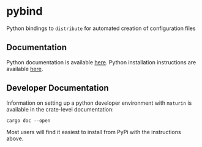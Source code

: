# pybind

Python bindings to `distribute` for automated creation of configuration files

## Documentation

Python documentation is available 
[here](https://fluid-dynamics-group.github.io/distribute/python/).
Python installation instructions are available [here](https://fluid-dynamics-group.github.io/distribute/install.html#python-api-install).

## Developer Documentation

Information on setting up a python developer environment with `maturin` is available in the 
crate-level documentation:

```
cargo doc --open
```

Most users will find it easiest to install from PyPi with the instructions above.
